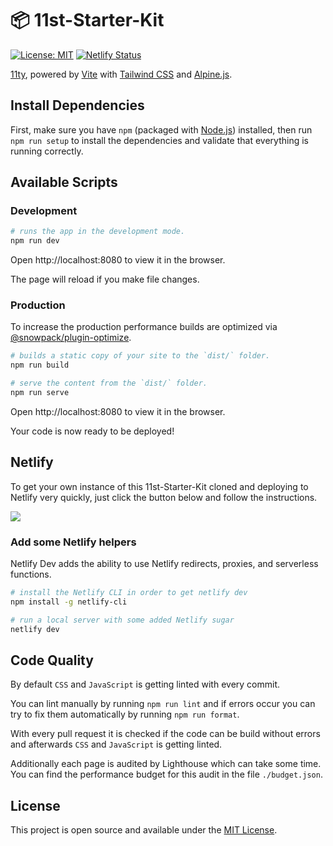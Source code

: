# 📦 11st-Starter-Kit

[![License: MIT](https://img.shields.io/badge/License-MIT-blue.svg)](https://opensource.org/licenses/MIT)
[![Netlify Status](https://api.netlify.com/api/v1/badges/ec6da587-72ba-490a-ad4b-167802a9c197/deploy-status)](https://app.netlify.com/sites/11st-starter-kit/deploys)

[11ty](https://www.11ty.dev/), powered by [Vite](https://vitejs.dev/)
with [Tailwind CSS](https://tailwindcss.com) and
[Alpine.js](https://github.com/alpinejs/alpine/).

## Install Dependencies

First, make sure you have `npm` (packaged with
[Node.js](https://nodejs.org)) installed, then run `npm run setup` to install
the dependencies and validate that everything is running correctly.

## Available Scripts

### Development

```bash
# runs the app in the development mode.
npm run dev
```

Open http://localhost:8080 to view it in the browser.

The page will reload if you make file changes.

### Production

To increase the production performance builds are optimized via
[@snowpack/plugin-optimize](https://github.com/pikapkg/snowpack/tree/master/plugins/plugin-optimize).

```bash
# builds a static copy of your site to the `dist/` folder.
npm run build
```

```bash
# serve the content from the `dist/` folder.
npm run serve
```

Open http://localhost:8080 to view it in the browser.

Your code is now ready to be deployed!

## Netlify

To get your own instance of this 11st-Starter-Kit cloned and deploying to
Netlify very quickly, just click the button below and follow the instructions.

[<img src="https://www.netlify.com/img/deploy/button.svg" />](https://app.netlify.com/start/deploy?repository=https://github.com/stefanfrede/11st-starter-kit)

### Add some Netlify helpers

Netlify Dev adds the ability to use Netlify redirects, proxies, and serverless functions.

```bash
# install the Netlify CLI in order to get netlify dev
npm install -g netlify-cli

# run a local server with some added Netlify sugar
netlify dev
```

## Code Quality

By default `CSS` and `JavaScript` is getting linted with every commit.

You can lint manually by running `npm run lint` and if errors occur you can try to fix them automatically by running `npm run format`.

With every pull request it is checked if the code can be build without errors and afterwards `CSS` and `JavaScript` is getting linted.

Additionally each page is audited by Lighthouse which can take some time. You can find the performance budget for this audit in the file `./budget.json`.

## License

This project is open source and available under the [MIT License](LICENSE).
